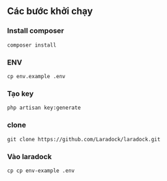 ## Các bước khởi chạy
### Install composer
```composer install```
### ENV
``` cp env.example .env ```
### Tạo key
```php artisan key:generate```
### clone
``` git clone https://github.com/Laradock/laradock.git ```
### Vào laradock
``` cp cp env-example .env ```
